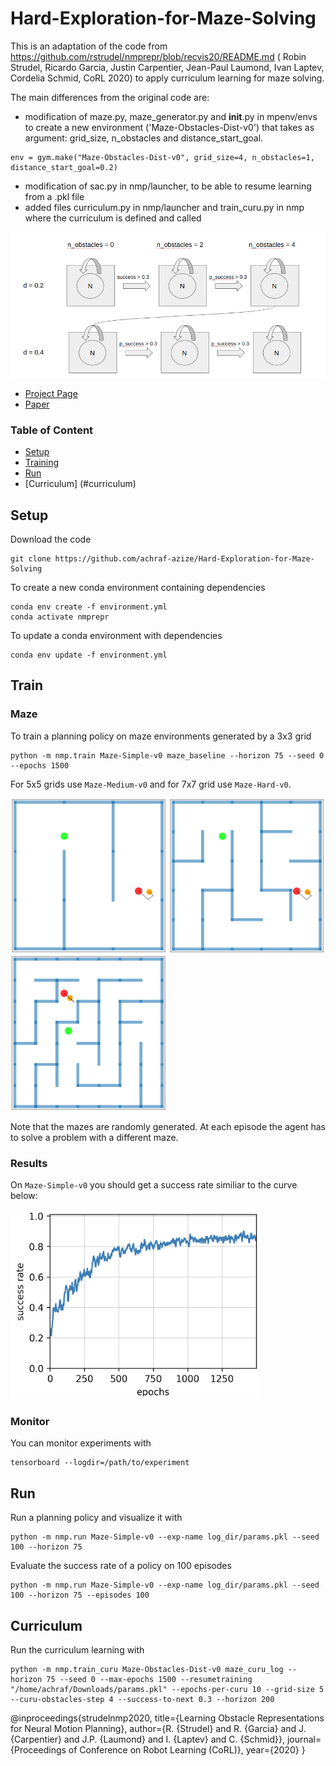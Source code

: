 # Hard-Exploration-for-Maze-Solving

This is an adaptation of the code from https://github.com/rstrudel/nmprepr/blob/recvis20/README.md ( Robin Strudel, Ricardo Garcia, Justin Carpentier, Jean-Paul Laumond, Ivan Laptev, Cordelia Schmid, CoRL 2020) to apply curriculum learning for maze solving.

The main differences from the original code are:

- modification of maze.py, maze_generator.py and __init__.py in mpenv/envs to create a new environment ('Maze-Obstacles-Dist-v0') that takes as argument: grid_size, n_obstacles and distance_start_goal.

```
env = gym.make("Maze-Obstacles-Dist-v0", grid_size=4, n_obstacles=1, distance_start_goal=0.2)
```

- modification of sac.py in nmp/launcher, to be able to resume learning from a .pkl file
- added files curriculum.py in nmp/launcher and train_curu.py in nmp where the curriculum is defined and called



![](images/curu2.png)

- [Project Page](https://www.di.ens.fr/willow/research/nmp_repr/)
- [Paper](https://arxiv.org/abs/2008.11174)



### Table of Content

- [Setup](#setup)
- [Training](#train)
- [Run](#run)
- [Curriculum] (#curriculum)


## Setup

Download the code
```
git clone https://github.com/achraf-azize/Hard-Exploration-for-Maze-Solving
```

To create a new conda environment containing dependencies
```
conda env create -f environment.yml
conda activate nmprepr
```

To update a conda environment with dependencies
```
conda env update -f environment.yml
```

## Train

### Maze

To train a planning policy on maze environments generated by a 3x3 grid
```
python -m nmp.train Maze-Simple-v0 maze_baseline --horizon 75 --seed 0 --epochs 1500
```

For 5x5 grids use `Maze-Medium-v0` and for 7x7 grid use `Maze-Hard-v0`.
<p float="center">
    <img src="images/easy.png" width="250">
    <img src="images/medium.png" width="250">
    <img src="images/hard.png" width="250">
</p>

Note that the mazes are randomly generated. At each episode the agent has to solve a problem with a different maze.

### Results

On `Maze-Simple-v0` you should get a success rate similiar to the curve below:

<img src="images/success_3x3_corlrew.png" width="400">


### Monitor

You can monitor experiments with
```
tensorboard --logdir=/path/to/experiment
```

## Run

Run a planning policy and visualize it with
```
python -m nmp.run Maze-Simple-v0 --exp-name log_dir/params.pkl --seed 100 --horizon 75
```
       
Evaluate the success rate of a policy on 100 episodes
```
python -m nmp.run Maze-Simple-v0 --exp-name log_dir/params.pkl --seed 100 --horizon 75 --episodes 100
```

## Curriculum 
Run the curriculum learning with
```
python -m nmp.train_curu Maze-Obstacles-Dist-v0 maze_curu_log --horizon 75 --seed 0 --max-epochs 1500 --resumetraining "/home/achraf/Downloads/params.pkl" --epochs-per-curu 10 --grid-size 5 --curu-obstacles-step 4 --success-to-next 0.3 --horizon 200
```


@inproceedings{strudelnmp2020,
title={Learning Obstacle Representations for Neural Motion Planning},
author={R. {Strudel} and R. {Garcia} and J. {Carpentier} and J.P. {Laumond} and I. {Laptev} and C. {Schmid}},
journal={Proceedings of Conference on Robot Learning (CoRL)},
year={2020}
}
```
